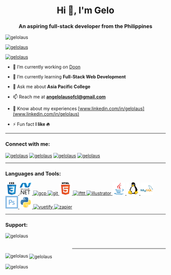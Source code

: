 <h1 align="center">Hi 👋, I'm Gelo</h1>
<h3 align="center">An aspiring full-stack developer from the Philippines</h3>

<p align="left"> <img src="https://komarev.com/ghpvc/?username=gelolaus&label=Profile%20views&color=0e75b6&style=flat" alt="gelolaus" /> </p>

<p align="left"> <a href="https://github.com/ryo-ma/github-profile-trophy"><img src="https://github-profile-trophy.vercel.app/?username=gelolaus" alt="gelolaus" /></a> </p>

<p align="left"> <a href="https://twitter.com/gelolaus" target="blank"><img src="https://img.shields.io/twitter/follow/gelolaus?logo=twitter&style=for-the-badge" alt="gelolaus" /></a> </p>

- 🔭 I’m currently working on [Doon](https://github.com/gelolaus/doonWebApp)

- 🌱 I’m currently learning **Full-Stack Web Development**

- 💬 Ask me about **Asia Pacific College**

- 📫 Reach me at **angelolausofcl@gmail.com**

- 📄 Know about my experiences [www.linkedin.com/in/gelolaus](www.linkedin.com/in/gelolaus)

- ⚡ Fun fact **I like 🔥**

---

<h3 align="left">Connect with me:</h3>
<p align="left">
<a href="https://twitter.com/gelolaus" target="blank"><img align="center" src="https://raw.githubusercontent.com/rahuldkjain/github-profile-readme-generator/master/src/images/icons/Social/twitter.svg" alt="gelolaus" height="30" width="40" /></a>
<a href="https://linkedin.com/in/gelolaus" target="blank"><img align="center" src="https://raw.githubusercontent.com/rahuldkjain/github-profile-readme-generator/master/src/images/icons/Social/linked-in-alt.svg" alt="gelolaus" height="30" width="40" /></a>
<a href="https://fb.com/gelolaus" target="blank"><img align="center" src="https://raw.githubusercontent.com/rahuldkjain/github-profile-readme-generator/master/src/images/icons/Social/facebook.svg" alt="gelolaus" height="30" width="40" /></a>
<a href="https://instagram.com/gelolaus" target="blank"><img align="center" src="https://raw.githubusercontent.com/rahuldkjain/github-profile-readme-generator/master/src/images/icons/Social/instagram.svg" alt="gelolaus" height="30" width="40" /></a>
</p>

---

<h3 align="left">Languages and Tools:</h3>
<p align="left"> <a href="https://www.w3schools.com/css/" target="_blank" rel="noreferrer"> <img src="https://raw.githubusercontent.com/devicons/devicon/master/icons/css3/css3-original-wordmark.svg" alt="css3" width="40" height="40"/> </a> <a href="https://dotnet.microsoft.com/" target="_blank" rel="noreferrer"> <img src="https://raw.githubusercontent.com/devicons/devicon/master/icons/dot-net/dot-net-original-wordmark.svg" alt="dotnet" width="40" height="40"/> </a> <a href="https://cloud.google.com" target="_blank" rel="noreferrer"> <img src="https://www.vectorlogo.zone/logos/google_cloud/google_cloud-icon.svg" alt="gcp" width="40" height="40"/> </a> <a href="https://git-scm.com/" target="_blank" rel="noreferrer"> <img src="https://www.vectorlogo.zone/logos/git-scm/git-scm-icon.svg" alt="git" width="40" height="40"/> </a> <a href="https://www.w3.org/html/" target="_blank" rel="noreferrer"> <img src="https://raw.githubusercontent.com/devicons/devicon/master/icons/html5/html5-original-wordmark.svg" alt="html5" width="40" height="40"/> </a> <a href="https://ifttt.com/" target="_blank" rel="noreferrer"> <img src="https://www.vectorlogo.zone/logos/ifttt/ifttt-ar21.svg" alt="ifttt" width="40" height="40"/> </a> <a href="https://www.adobe.com/in/products/illustrator.html" target="_blank" rel="noreferrer"> <img src="https://www.vectorlogo.zone/logos/adobe_illustrator/adobe_illustrator-icon.svg" alt="illustrator" width="40" height="40"/> </a> <a href="https://www.java.com" target="_blank" rel="noreferrer"> <img src="https://raw.githubusercontent.com/devicons/devicon/master/icons/java/java-original.svg" alt="java" width="40" height="40"/> </a> <a href="https://www.linux.org/" target="_blank" rel="noreferrer"> <img src="https://raw.githubusercontent.com/devicons/devicon/master/icons/linux/linux-original.svg" alt="linux" width="40" height="40"/> </a> <a href="https://www.mysql.com/" target="_blank" rel="noreferrer"> <img src="https://raw.githubusercontent.com/devicons/devicon/master/icons/mysql/mysql-original-wordmark.svg" alt="mysql" width="40" height="40"/> </a> <a href="https://www.photoshop.com/en" target="_blank" rel="noreferrer"> <img src="https://raw.githubusercontent.com/devicons/devicon/master/icons/photoshop/photoshop-line.svg" alt="photoshop" width="40" height="40"/> </a> <a href="https://www.python.org" target="_blank" rel="noreferrer"> <img src="https://raw.githubusercontent.com/devicons/devicon/master/icons/python/python-original.svg" alt="python" width="40" height="40"/> </a> <a href="https://vuetifyjs.com/en/" target="_blank" rel="noreferrer"> <img src="https://bestofjs.org/logos/vuetify.svg" alt="vuetify" width="40" height="40"/> </a> <a href="https://zapier.com" target="_blank" rel="noreferrer"> <img src="https://www.vectorlogo.zone/logos/zapier/zapier-icon.svg" alt="zapier" width="40" height="40"/> </a> </p>

---

<h3 align="left">Support:</h3>
<p><a href="https://www.buymeacoffee.com/gelolaus"> <img align="left" src="https://cdn.buymeacoffee.com/buttons/v2/default-yellow.png" height="50" width="210" alt="gelolaus" /></a></p><br><br>

---

<p><img align="left" src="https://github-readme-stats.vercel.app/api/top-langs?username=gelolaus&show_icons=true&locale=en&layout=compact" alt="gelolaus" /></p>

<p>&nbsp;<img align="center" src="https://github-readme-stats.vercel.app/api?username=gelolaus&show_icons=true&locale=en" alt="gelolaus" /></p>

<p><img align="center" src="https://github-readme-streak-stats.herokuapp.com/?user=gelolaus&" alt="gelolaus" /></p>
